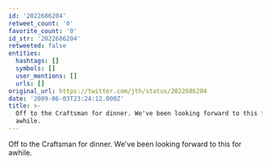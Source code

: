 ```yaml
---
id: '2022686204'
retweet_count: '0'
favorite_count: '0'
id_str: '2022686204'
retweeted: false
entities:
  hashtags: []
  symbols: []
  user_mentions: []
  urls: []
original_url: https://twitter.com/jth/status/2022686204
date: '2009-06-03T23:24:12.000Z'
title: >-
  Off to the Craftsman for dinner. We've been looking forward to this for
  awhile.
---
```


Off to the Craftsman for dinner. We've been looking forward to this for awhile.